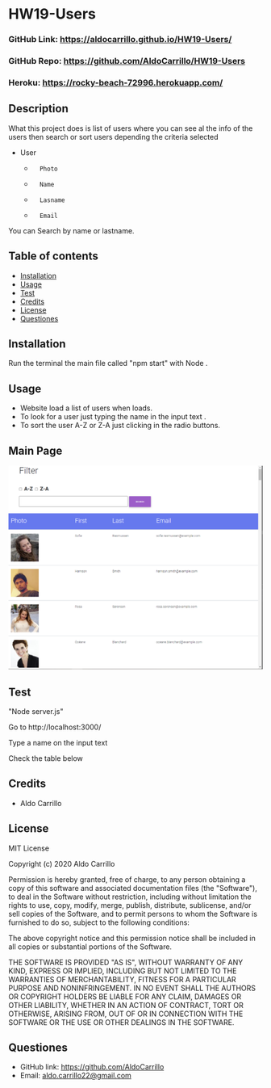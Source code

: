 # HW19-Users



### GitHub Link: https://aldocarrillo.github.io/HW19-Users/ 

### GitHub Repo: https://github.com/AldoCarrillo/HW19-Users

### Heroku: https://rocky-beach-72996.herokuapp.com/

## Description

What this project does is list of users where you can see al the info of the users then search or sort users depending the criteria selected

-   User
    -       Photo
    -       Name
    -       Lasname
    -       Email

You can Search by name or lastname.

## Table of contents

-   [Installation](#installation)
-   [Usage](#usage)
-   [Test](#test)
-   [Credits](#credits)
-   [License](#license)
-   [Questiones](#Questiones)

## Installation

Run the terminal the main file called "npm start" with Node .

## Usage

-   Website load a list of users when loads.
-   To look for a user just typing the name in the input text .
-   To sort the user A-Z or Z-A just clicking in the radio buttons.

## Main Page

![main](./users-app/public/main.PNG)


## Test

"Node server.js"

Go to http://localhost:3000/ 

Type a name on the input text

Check the table below

## Credits

-   Aldo Carrillo

## License

MIT License

Copyright (c) 2020 Aldo Carrillo

Permission is hereby granted, free of charge, to any person obtaining a copy
of this software and associated documentation files (the "Software"), to deal
in the Software without restriction, including without limitation the rights
to use, copy, modify, merge, publish, distribute, sublicense, and/or sell
copies of the Software, and to permit persons to whom the Software is
furnished to do so, subject to the following conditions:

The above copyright notice and this permission notice shall be included in all
copies or substantial portions of the Software.

THE SOFTWARE IS PROVIDED "AS IS", WITHOUT WARRANTY OF ANY KIND, EXPRESS OR
IMPLIED, INCLUDING BUT NOT LIMITED TO THE WARRANTIES OF MERCHANTABILITY,
FITNESS FOR A PARTICULAR PURPOSE AND NONINFRINGEMENT. IN NO EVENT SHALL THE
AUTHORS OR COPYRIGHT HOLDERS BE LIABLE FOR ANY CLAIM, DAMAGES OR OTHER
LIABILITY, WHETHER IN AN ACTION OF CONTRACT, TORT OR OTHERWISE, ARISING FROM,
OUT OF OR IN CONNECTION WITH THE SOFTWARE OR THE USE OR OTHER DEALINGS IN THE
SOFTWARE.

## Questiones

-   GitHub link: https://github.com/AldoCarrillo
-   Email: aldo.carrillo22@gmail.com
